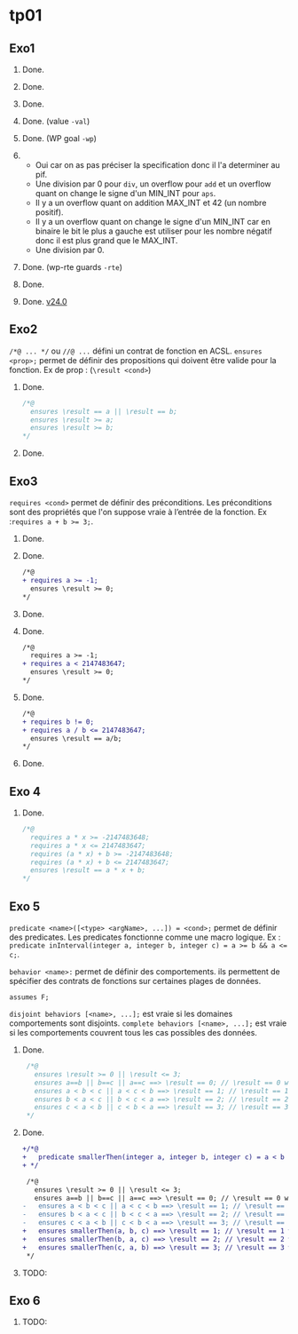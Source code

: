 # tp01

## Exo1

1. Done.
2. Done.
3. Done.
4. Done. (value `-val`)
5. Done. (WP goal `-wp`)
6.
   * Oui car on as pas préciser la specification donc il l'a determiner au pif.
   * Une division par 0 pour `div`, un overflow pour `add` et un overflow quant on change le signe d'un MIN_INT pour `aps`.
   * Il y a un overflow quant on addition MAX_INT et 42 (un nombre positif).
   * Il y a un overflow quant on change le signe d'un MIN_INT car en binaire le bit le plus a gauche est utiliser pour les nombre négatif donc il est plus grand que le MAX_INT.
   * Une division par 0.

7. Done. (wp-rte guards `-rte`)
8. Done.
9. Done. [v24.0](https://www.frama-c.com/fc-versions/chromium.html)

## Exo2

`/*@ ... */` ou `//@ ...` défini un contrat de fonction en ACSL.
`ensures <prop>;` permet de définir des propositions qui doivent être valide pour la fonction.
Ex de prop : (`\result <cond>`)

1. Done.

    ```c
    /*@
      ensures \result == a || \result == b;
      ensures \result >= a;
      ensures \result >= b;
    */
    ```

2. Done.

## Exo3

`requires <cond>` permet de définir des préconditions. Les préconditions sont des propriétés que l'on suppose vraie à l’entrée de la fonction. Ex :`requires a + b >= 3;`.

1. Done.
2. Done.

    ```diff
    /*@
    + requires a >= -1;
      ensures \result >= 0;
    */
    ```

3. Done.
4. Done.

    ```diff
    /*@
      requires a >= -1;
    + requires a < 2147483647;
      ensures \result >= 0;
    */
    ```

5. Done.

    ```diff
    /*@
    + requires b != 0;
    + requires a / b <= 2147483647;
      ensures \result == a/b;
    */
    ```

6. Done.

## Exo 4

1. Done.

   ```c
   /*@
     requires a * x >= -2147483648;
     requires a * x <= 2147483647;
     requires (a * x) + b >= -2147483648;
     requires (a * x) + b <= 2147483647;
     ensures \result == a * x + b;
   */
   ```

## Exo 5

`predicate <name>([<type> <argName>, ...]) = <cond>;` permet de définir des predicates.
Les predicates fonctionne comme une macro logique.
Ex : `predicate inInterval(integer a, integer b, integer c) = a >= b && a <= c;`.

`behavior <name>:` permet de définir des comportements. ils permettent de spécifier des contrats de fonctions sur certaines plages de données.

`assumes F;`

`disjoint behaviors [<name>, ...];` est vraie si les domaines comportements sont disjoints.
`complete behaviors [<name>, ...];` est vraie si les comportements couvrent tous les cas possibles des données.

1. Done.

   ```c
    /*@
      ensures \result >= 0 || \result <= 3;
      ensures a==b || b==c || a==c ==> \result == 0; // \result == 0 when a==b || b==c || a==c
      ensures a < b < c || a < c < b ==> \result == 1; // \result == 1 when a < b&&c
      ensures b < a < c || b < c < a ==> \result == 2; // \result == 2 when b < a&&c
      ensures c < a < b || c < b < a ==> \result == 3; // \result == 3 when c < a&&b
    */
   ```

2. Done.

   ```diff
   +/*@
   +   predicate smallerThen(integer a, integer b, integer c) = a < b < c || a < c < b; // a < b&&c
   + */

    /*@
      ensures \result >= 0 || \result <= 3;
      ensures a==b || b==c || a==c ==> \result == 0; // \result == 0 when a==b || b==c || a==c
   -   ensures a < b < c || a < c < b ==> \result == 1; // \result == 1 when a < b&&c
   -   ensures b < a < c || b < c < a ==> \result == 2; // \result == 2 when b < a&&c
   -   ensures c < a < b || c < b < a ==> \result == 3; // \result == 3 when c < a&&b
   +   ensures smallerThen(a, b, c) ==> \result == 1; // \result == 1 when a < b&&c
   +   ensures smallerThen(b, a, c) ==> \result == 2; // \result == 2 when b < a&&c
   +   ensures smallerThen(c, a, b) ==> \result == 3; // \result == 3 when c < a&&b
    */
    ```

3. TODO:

## Exo 6

1. TODO:
